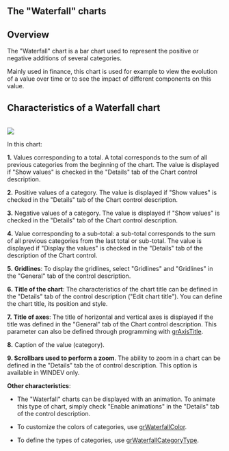 
## The "Waterfall" charts
			

<a name="NOTE1"></a>
<a name="NOTE1_1"></a>


## Overview
<a name="overview_ELTTEXTE000143"></a>
The "Waterfall" chart is a bar chart used to represent the positive or negative additions of several categories. 

Mainly used in finance, this chart is used for example to view the evolution of a value over time or to see the impact of different components on this value. 



<a name="NOTE2"></a>
<a name="NOTE2_1"></a>


## Characteristics of a Waterfall chart
<a name="characteristics_waterfall_chart_ELTTEXTE000167"></a><br>![](https://doc.pcsoft.fr/en-US/images/image.awp?langid=3&name=Graphe_Waterfall.gif)


In this chart: 

**1.** Values corresponding to a total. A total corresponds to the sum of all previous categories from the beginning of the chart. The value is displayed if "Show values" is checked in the "Details" tab of the Chart control description.

**2.** Positive values of a category. The value is displayed if "Show values" is checked in the "Details" tab of the Chart control description.

**3.** Negative values of a category. The value is displayed if "Show values" is checked in the "Details" tab of the Chart control description.

**4.** Value corresponding to a sub-total: a sub-total corresponds to the sum of all previous categories from the last total or sub-total. The value is displayed if "Display the values" is checked in the "Details" tab of the description of the Chart control.

**5.** **Gridlines**:  To display the gridlines, select "Gridlines" and "Gridlines" in the "General" tab of the control description.

**6.** **Title of the chart**: 
The characteristics of the chart title can be defined in the "Details" tab of the control description ("Edit chart title"). 
You can define the chart title, its position and style.

**7.** **Title of axes**: 
The title of horizontal and vertical axes is displayed if the title was defined in the "General" tab of the Chart control description. This parameter can also be defined through programming with [grAxisTitle](../WDLang3/3042057.md).

**8.** Caption of the value (category). 

**9. Scrollbars used to perform a zoom**. The ability to zoom in a chart can be defined in the "Details" tab the of control description. This option is available in WINDEV only.

**Other characteristics**: 

- The "Waterfall" charts can be displayed with an animation. To animate this type of chart, simply check "Enable animations" in the "Details" tab of the control description. 

- To customize the colors of categories, use [grWaterfallColor](../WDLang3/1000020957.md).

- To define the types of categories, use [grWaterfallCategoryType](../WDLang3/1000020930.md).  





